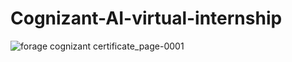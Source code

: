 # Cognizant-AI-virtual-internship


![forage cognizant certificate_page-0001](https://github.com/user-attachments/assets/056f14ef-6a50-41c3-916b-8b2cfdbfc61d)
